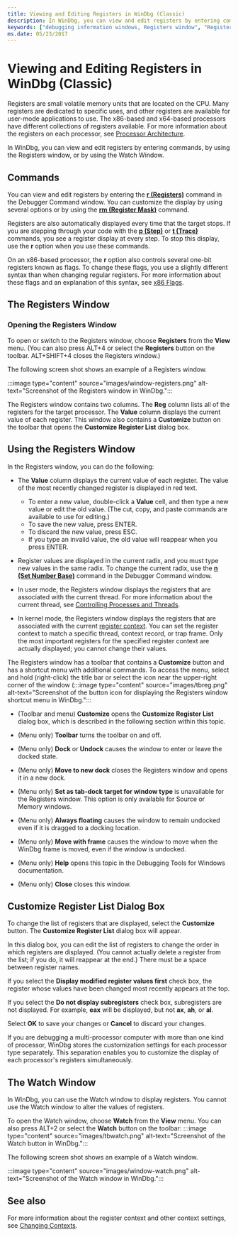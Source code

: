 ```yaml
---
title: Viewing and Editing Registers in WinDbg (Classic)
description: In WinDbg, you can view and edit registers by entering commands, by using the Registers window, or by using the Watch Window.
keywords: ["debugging information windows, Registers window", "Registers window", "registers, Registers window"]
ms.date: 05/23/2017
---
```


# Viewing and Editing Registers in WinDbg (Classic)

Registers are small volatile memory units that are located on the CPU. Many registers are dedicated to specific uses, and other registers are available for user-mode applications to use. The x86-based and x64-based processors have different collections of registers available. For more information about the registers on each processor, see [Processor Architecture](processor-architecture.md).

In WinDbg, you can view and edit registers by entering commands, by using the Registers window, or by using the Watch Window.

## Commands

You can view and edit registers by entering the [**r (Registers)**](../debuggercmds/r--registers-.md) command in the Debugger Command window. You can customize the display by using several options or by using the [**rm (Register Mask)**](../debuggercmds/rm--register-mask-.md) command.

Registers are also automatically displayed every time that the target stops. If you are stepping through your code with the [**p (Step)**](../debuggercmds/p--step-.md) or [**t (Trace)**](../debuggercmds/t--trace-.md) commands, you see a register display at every step. To stop this display, use the **r** option when you use these commands.

On an x86-based processor, the **r** option also controls several one-bit registers known as flags. To change these flags, you use a slightly different syntax than when changing regular registers. For more information about these flags and an explanation of this syntax, see [x86 Flags](x86-architecture.md#x86-flags).

## The Registers Window

### Opening the Registers Window

To open or switch to the Registers window, choose **Registers** from the **View** menu. (You can also press ALT+4 or select the **Registers** button on the toolbar. ALT+SHIFT+4 closes the Registers window.)

The following screen shot shows an example of a Registers window.

:::image type="content" source="images/window-registers.png" alt-text="Screenshot of the Registers window in WinDbg.":::

The Registers window contains two columns. The **Reg** column lists all of the registers for the target processor. The **Value** column displays the current value of each register. This window also contains a **Customize** button on the toolbar that opens the **Customize Register List** dialog box.

## Using the Registers Window

In the Registers window, you can do the following:

- The **Value** column displays the current value of each register. The value of the most recently changed register is displayed in red text.
    - To enter a new value, double-click a **Value** cell, and then type a new value or edit the old value. (The cut, copy, and paste commands are available to use for editing.)
    - To save the new value, press ENTER.
    - To discard the new value, press ESC.
    - If you type an invalid value, the old value will reappear when you press ENTER.
- Register values are displayed in the current radix, and you must type new values in the same radix. To change the current radix, use the [**n (Set Number Base)**](../debuggercmds/n--set-number-base-.md) command in the Debugger Command window.

- In user mode, the Registers window displays the registers that are associated with the current thread. For more information about the current thread, see [Controlling Processes and Threads](controlling-processes-and-threads.md).

- In kernel mode, the Registers window displays the registers that are associated with the current [register context](changing-contexts.md#register-context). You can set the register context to match a specific thread, context record, or trap frame. Only the most important registers for the specified register context are actually displayed; you cannot change their values.

The Registers window has a toolbar that contains a **Customize** button and has a shortcut menu with additional commands. To access the menu, select and hold (right-click) the title bar or select the icon near the upper-right corner of the window (:::image type="content" source="images/tbreg.png" alt-text="Screenshot of the button icon for displaying the Registers window shortcut menu in WinDbg.":::

- (Toolbar and menu) **Customize** opens the **Customize Register List** dialog box, which is described in the following section within this topic.

- (Menu only) **Toolbar** turns the toolbar on and off.

- (Menu only) **Dock** or **Undock** causes the window to enter or leave the docked state.

- (Menu only) **Move to new dock** closes the Registers window and opens it in a new dock.

- (Menu only) **Set as tab-dock target for window type** is unavailable for the Registers window. This option is only available for Source or Memory windows.

- (Menu only) **Always floating** causes the window to remain undocked even if it is dragged to a docking location.

- (Menu only) **Move with frame** causes the window to move when the WinDbg frame is moved, even if the window is undocked. 

- (Menu only) **Help** opens this topic in the Debugging Tools for Windows documentation.

- (Menu only) **Close** closes this window.

## Customize Register List Dialog Box

To change the list of registers that are displayed, select the **Customize** button. The **Customize Register List** dialog box will appear.

In this dialog box, you can edit the list of registers to change the order in which registers are displayed. (You cannot actually delete a register from the list; if you do, it will reappear at the end.) There must be a space between register names.

If you select the **Display modified register values first** check box, the register whose values have been changed most recently appears at the top.

If you select the **Do not display subregisters** check box, subregisters are not displayed. For example, **eax** will be displayed, but not **ax**, **ah**, or **al**.

Select **OK** to save your changes or **Cancel** to discard your changes.

If you are debugging a multi-processor computer with more than one kind of processor, WinDbg stores the customization settings for each processor type separately. This separation enables you to customize the display of each processor's registers simultaneously.

## The Watch Window

In WinDbg, you can use the Watch window to display registers. You cannot use the Watch window to alter the values of registers.

To open the Watch window, choose **Watch** from the **View** menu. You can also press ALT+2 or select the **Watch** button on the toolbar: :::image type="content" source="images/tbwatch.png" alt-text="Screenshot of the Watch button in WinDbg.":::

The following screen shot shows an example of a Watch window.

:::image type="content" source="images/window-watch.png" alt-text="Screenshot of the Watch window in WinDbg.":::

## See also

For more information about the register context and other context settings, see [Changing Contexts](changing-contexts.md).
